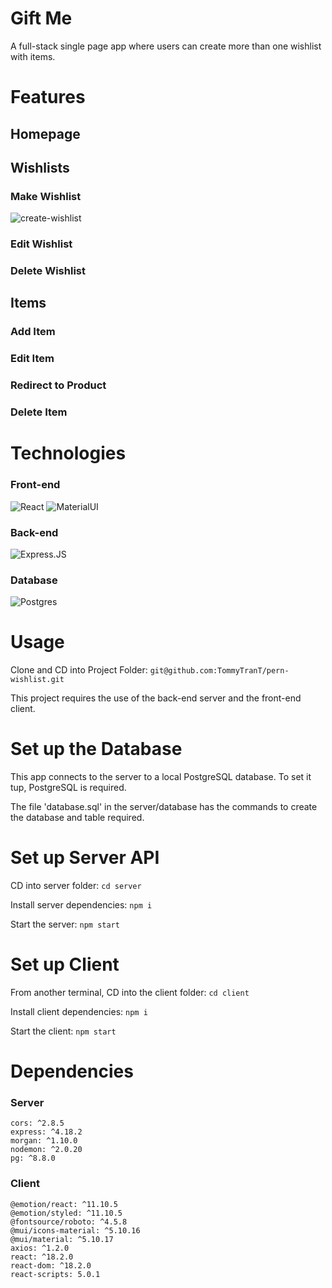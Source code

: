 # Gift Me

A full-stack single page app where users can create more than one wishlist with items.

# Features

## Homepage

## Wishlists

### Make Wishlist

![create-wishlist](https://user-images.githubusercontent.com/5660854/206913029-b9fe0f81-c394-478f-bafd-ba6dcee11c6f.gif)

### Edit Wishlist

### Delete Wishlist

## Items

### Add Item

### Edit Item

### Redirect to Product

### Delete Item

# Technologies

### Front-end

![React](https://img.shields.io/badge/React-20232A?style=for-the-badge&logo=react&logoColor=61DAFB)
![MaterialUI](https://img.shields.io/badge/Material--UI-0081CB?style=for-the-badge&logo=material-ui&logoColor=white)

### Back-end

![Express.JS](https://img.shields.io/badge/Express.js-404D59?style=for-the-badge)

### Database

![Postgres](https://img.shields.io/badge/PostgreSQL-316192?style=for-the-badge&logo=postgresql&logoColor=white)

# Usage

Clone and CD into Project Folder:
`git@github.com:TommyTranT/pern-wishlist.git`

This project requires the use of the back-end server and the front-end client.

# Set up the Database

This app connects to the server to a local PostgreSQL database. To set it tup, PostgreSQL is required.

The file 'database.sql' in the server/database has the commands to create the database and table required.

# Set up Server API

CD into server folder:
`cd server`

Install server dependencies:
`npm i`

Start the server:
`npm start`

# Set up Client

From another terminal, CD into the client folder:
`cd client`

Install client dependencies:
`npm i`

Start the client:
`npm start`

# Dependencies

### Server

    cors: ^2.8.5
    express: ^4.18.2
    morgan: ^1.10.0
    nodemon: ^2.0.20
    pg: ^8.8.0

### Client

    @emotion/react: ^11.10.5
    @emotion/styled: ^11.10.5
    @fontsource/roboto: ^4.5.8
    @mui/icons-material: ^5.10.16
    @mui/material: ^5.10.17
    axios: ^1.2.0
    react: ^18.2.0
    react-dom: ^18.2.0
    react-scripts: 5.0.1
